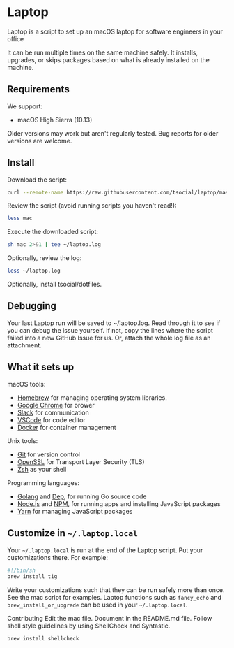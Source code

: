 # Laptop
Laptop is a script to set up an macOS laptop for software engineers in your office

It can be run multiple times on the same machine safely. 
It installs, upgrades, or skips packages based on what is already installed on the machine.

## Requirements
We support:

+ macOS High Sierra (10.13)

Older versions may work but aren't regularly tested. Bug reports for older versions are welcome.

## Install
Download the script:

```bash
curl --remote-name https://raw.githubusercontent.com/tsocial/laptop/master/mac
```

Review the script (avoid running scripts you haven't read!):

```bash
less mac
```

Execute the downloaded script:

```bash
sh mac 2>&1 | tee ~/laptop.log
```

Optionally, review the log:

```bash
less ~/laptop.log
```

Optionally, install tsocial/dotfiles.

## Debugging

Your last Laptop run will be saved to ~/laptop.log. 
Read through it to see if you can debug the issue yourself. 
If not, copy the lines where the script failed into a new GitHub Issue for us. 
Or, attach the whole log file as an attachment.

## What it sets up

macOS tools:

+ [Homebrew](https://brew.sh) for managing operating system libraries.
+ [Google Chrome](https://www.google.com/chrome/) for brower
+ [Slack](https://slack.com) for communication
+ [VSCode](https://code.visualstudio.com/) for code editor
+ [Docker](https://www.docker.com/) for container management

Unix tools:

+ [Git](https://git-scm.com/) for version control
+ [OpenSSL](https://www.openssl.org/) for Transport Layer Security (TLS)
+ [Zsh](http://www.zsh.org/) as your shell

Programming languages:

+ [Golang](https://golang.org/) and [Dep](https://golang.github.io/dep/), for running Go source code
+ [Node.js](http://nodejs.org/) and [NPM](https://www.npmjs.org/), for running apps and installing JavaScript packages
+ [Yarn](https://yarnpkg.com/en/) for managing JavaScript packages

## Customize in `~/.laptop.local`

Your `~/.laptop.local` is run at the end of the Laptop script. 
Put your customizations there. For example:

```bash
#!/bin/sh
brew install tig
```

Write your customizations such that they can be run safely more than once. 
See the mac script for examples.
Laptop functions such as `fancy_echo` and `brew_install_or_upgrade` can be used in your `~/.laptop.local`.


Contributing
Edit the mac file. Document in the README.md file. Follow shell style guidelines by using ShellCheck and Syntastic.

```bash
brew install shellcheck
```
